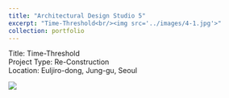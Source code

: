 ```yaml
---
title: "Architectural Design Studio 5"
excerpt: "Time-Threshold<br/><img src='../images/4-1.jpg'>"
collection: portfolio
---
```


<!-- ![Main Image](../images/4-1.jpg) -->




Title: Time-Threshold  
Project Type: Re-Construction  
Location: Euljiro-dong, Jung-gu, Seoul

<img src='/academicwebsite.github.io//images/4-1.jpg'>
